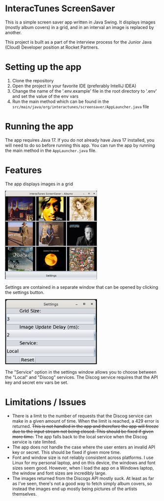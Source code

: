 # InteracTunes ScreenSaver

This is a simple screen saver app written in Java Swing. It displays images (mostly album covers) in a grid, and in an 
interval an image is replaced by another.

This project is built as a part of the interview process for the Junior Java (Cloud) Developer position at Rocket Partners.

# Setting up the app

1. Clone the repository
2. Open the project in your favorite IDE (preferably IntelliJ IDEA)
3. Change the name of the '.env.example' file in the root directory to '.env' and set the value of the env vars
4. Run the main method which can be found in the `src/main/java/org/interactunes/screensaver/AppLauncher.java` file

# Running the app

The app requires Java 17. If you do not already have Java 17 installed, you will need to do so before running this app. 
You can run the app by running the main method in the `AppLauncher.java` file.

# Features

The app displays images in a grid

<img src="./images/Grid.png" width="300">

Settings are contained in a separate window that can be opened by clicking the settings button.

<img src="./images/Settings.png" width="300">

The "Service" option in the settings window allows you to choose between the "Local" and "Discog" services. The Discog service requires that the API key and secret env vars be set.

# Limitations / Issues
- There is a limit to the number of requests that the Discog service can make in a given amount of time. When the limit is reached, a 429 error is returned. ~~This is not handled in the app and therefore the app will freeze due to the input stream not being closed. This should be fixed if given more time.~~ The app falls back to the local service when the Discog service is rate limited.
- The app does not handle the case where the user enters an invalid API key or secret. This should be fixed if given more time.
- Font and window size is not reliably consistent across platforms. I use Linux for my personal laptop, and on this device, the windows and font sizes seem good. However, when I load the app on a Windows laptop, the window and font sizes are incredibly large.
- The images returned from the Discogs API mostly suck. At least as far as I've seen, there's not a good way to fetch simply album covers, so instead the images end up mostly being pictures of the artists themselves.
